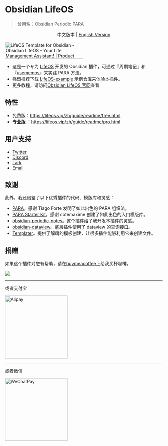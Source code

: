 # Obsidian LifeOS

> 曾用名：Obsidian Periodic PARA

<p align="center">中文版本  |  <a title="English" href="https://github.com/quanru/obsidian-periodic-para">English Version</a></p>

<a href="https://www.producthunt.com/posts/lifeos-template-for-obsidian?utm_source=badge-featured&utm_medium=badge&utm_souce=badge-lifeos&#0045;template&#0045;for&#0045;obsidian" target="_blank">
  <img src="https://api.producthunt.com/widgets/embed-image/v1/featured.svg?post_id=441390&theme=light" alt="LifeOS&#0032;Template&#0032;for&#0032;Obsidian - Obsidian&#0032;LifeOS&#0032;&#0045;&#0032;Your&#0032;Life&#0032;Management&#0032;Assistant&#0033; | Product Hunt" style="width: 250px; height: 54px;" width="250" height="54" />
</a>

- 这是一个专为 [LifeOS](https://quanru.github.io/2023/06/18/%E4%B8%80%E7%A7%8D%E5%AE%9E%E7%94%A8%E6%96%B0%E5%9E%8B%20Obsidian%20%E5%AE%9E%E8%B7%B5%E4%B9%8B%E6%9E%84%E5%BB%BA%E6%88%91%E7%9A%84%E7%AC%AC%E4%BA%8C%E5%A4%A7%E8%84%91%20%F0%9F%A7%A0/) 开发的 Obsidian 插件，可通过『周期笔记』和『[usememos](https://www.usememos.com/)』来实践 PARA 方法。
- 强烈推荐下载 [LifeOS-example](https://github.com/quanru/obsidian-example-LifeOS/tree/chinese-version) 示例仓库来体验本插件。
- 更多教程，请访问[Obsidian LifeOS 官网](https://lifeos.vip/zh)查看

## 特性

- 免费版：https://lifeos.vip/zh/guide/readme/free.html
- **专业版** ：https://lifeos.vip/zh/guide/readme/pro.html

## 用户支持

- [Twitter](https://twitter.com/quanruzhuoxiu)
- [Discord](https://discord.gg/HZGanKEkuZ)
- [Lark](https://applink.feishu.cn/client/chat/chatter/add_by_link?link_token=ba8p19af-4cdf-4c94-8a59-95cea664ea61)
- [Email](mailto:quanruzhuoxiu@gmail.com)

## 致谢

此外，我还借鉴了以下优秀插件的代码、模版库和灵感：

- [PARA](https://fortelabs.com/blog/para/)。感谢 Tiago Forte 发明了如此出色的 PARA 组织法。
- [PARA Starter Kit](https://forum.obsidian.md/t/para-starter-kit/223)。感谢 cotemaxime 创建了如此出色的入门模版库。
- [obsidian-periodic-notes](https://github.com/liamcain/obsidian-periodic-notes)。这个插件给了我开发本插件的灵感。
- [obsidian-dataview](https://github.com/blacksmithgu/obsidian-dataview)。底层插件使用了 dataview 的查询接口。
- [Templater](https://github.com/SilentVoid13/Templater)。提供了解耦的模板创建，让很多插件能够利用它来创建文件。

## 捐赠

如果这个插件对您有帮助，请在[buymeacoffee](https://www.buymeacoffee.com/leyang)上给我买杯咖啡。

<a href="https://www.buymeacoffee.com/leyang"><img src="https://img.buymeacoffee.com/button-api/?text=Buy me a coffee&emoji=&slug=leyang&button_colour=40DCA5&font_colour=ffffff&font_family=Cookie&outline_colour=000000&coffee_colour=FFDD00" /></a>

---

或者支付宝

<img alt="Alipay" src="https://quanru.github.io/img/alipay-qr.jpg" width="200"/>

---

或者微信

<img alt="WeChatPay" src="https://quanru.github.io/img/wechat-qr.jpg" width="200"/>
